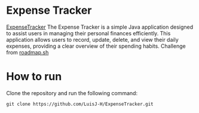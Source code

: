 # Expense Tracker
[ExpenseTracker](https://github.com/LuisJ-H/ExpenseTracker) The Expense Tracker is a simple Java application designed to assist users in managing their personal finances efficiently.
This application allows users to record, update, delete, and view their daily expenses, providing a clear overview of their spending habits.
Challenge from [roadmap.sh](https://roadmap.sh/projects/expense-tracker)

# How to run
Clone the repository and run the following command:

```bash'
git clone https://github.com/LuisJ-H/ExpenseTracker.git
```
